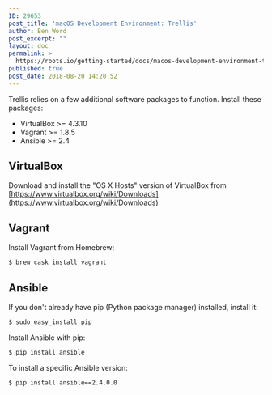```yaml
---
ID: 29653
post_title: 'macOS Development Environment: Trellis'
author: Ben Word
post_excerpt: ""
layout: doc
permalink: >
  https://roots.io/getting-started/docs/macos-development-environment-trellis/
published: true
post_date: 2018-08-20 14:20:52
---
```

Trellis relies on a few additional software packages to function. Install these packages:

- VirtualBox >= 4.3.10
- Vagrant >= 1.8.5
- Ansible >= 2.4

## VirtualBox

Download and install the "OS X Hosts" version of VirtualBox from [https://www.virtualbox.org/wiki/Downloads](https://www.virtualbox.org/wiki/Downloads)

## Vagrant

Install Vagrant from Homebrew:

```sh
$ brew cask install vagrant
```

## Ansible

If you don't already have pip (Python package manager) installed, install it:

```sh
$ sudo easy_install pip
```

Install Ansible with pip:

```sh
$ pip install ansible
```

To install a specific Ansible version:

```sh
$ pip install ansible==2.4.0.0
```
